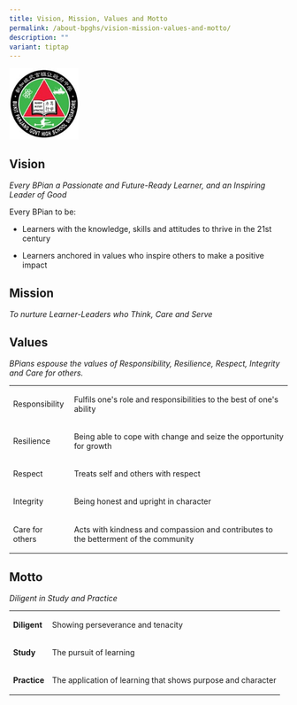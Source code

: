 ```yaml
---
title: Vision, Mission, Values and Motto
permalink: /about-bpghs/vision-mission-values-and-motto/
description: ""
variant: tiptap
---
```

<div class="isomer-image-wrapper">
<img style="width:25%" height="auto" width="100%" src="/images/logo.jpeg">
</div>
<h2>Vision</h2>
<p><em>Every BPian a Passionate and Future-Ready Learner, and an Inspiring Leader of Good</em>
</p>
<p>Every BPian to be:</p>
<ul data-tight="true" class="tight">
<li>
<p>Learners with the knowledge, skills and attitudes to thrive in the 21st
century</p>
</li>
<li>
<p>Learners anchored in values who inspire others to make a positive impact</p>
</li>
</ul>
<h2>Mission</h2>
<p><em>To nurture Learner-Leaders who Think, Care and Serve</em>
</p>
<h2>Values</h2>
<p><em>BPians espouse the values of Responsibility, Resilience, Respect, Integrity and Care for others.</em>
</p>
<table style="minWidth: 50px">
<colgroup>
<col>
<col>
</colgroup>
<tbody>
<tr>
<td rowspan="1" colspan="1">
<p>Responsibility</p>
</td>
<td rowspan="1" colspan="1">
<p>Fulfils one's role and responsibilities to the best of one's ability</p>
</td>
</tr>
<tr>
<td rowspan="1" colspan="1">
<p>Resilience</p>
</td>
<td rowspan="1" colspan="1">
<p>Being able to cope with change and seize the opportunity for growth</p>
</td>
</tr>
<tr>
<td rowspan="1" colspan="1">
<p>Respect</p>
</td>
<td rowspan="1" colspan="1">
<p>Treats self and others with respect</p>
</td>
</tr>
<tr>
<td rowspan="1" colspan="1">
<p>Integrity</p>
</td>
<td rowspan="1" colspan="1">
<p>Being honest and upright in character</p>
</td>
</tr>
<tr>
<td rowspan="1" colspan="1">
<p>Care for others</p>
</td>
<td rowspan="1" colspan="1">
<p>Acts with kindness and compassion and contributes to the betterment of
the community</p>
</td>
</tr>
</tbody>
</table>
<h2>Motto</h2>
<p><em>Diligent in Study and Practice</em>
</p>
<table style="minWidth: 50px">
<colgroup>
<col>
<col>
</colgroup>
<tbody>
<tr>
<td rowspan="1" colspan="1">
<p><strong>Diligent</strong>
</p>
</td>
<td rowspan="1" colspan="1">
<p>Showing perseverance and tenacity</p>
</td>
</tr>
<tr>
<td rowspan="1" colspan="1">
<p><strong>Study</strong>
</p>
</td>
<td rowspan="1" colspan="1">
<p>The pursuit of learning</p>
</td>
</tr>
<tr>
<td rowspan="1" colspan="1">
<p><strong>Practice</strong>
</p>
</td>
<td rowspan="1" colspan="1">
<p>The application of learning that shows purpose and character</p>
</td>
</tr>
</tbody>
</table>
<h2></h2>
<p></p>